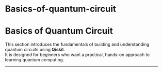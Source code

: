 # Basics-of-quantum-circuit
# Basics of Quantum Circuit

This section introduces the fundamentals of building and understanding quantum circuits using **Qiskit**.  
It is designed for beginners who want a practical, hands-on approach to learning quantum computing.

---
